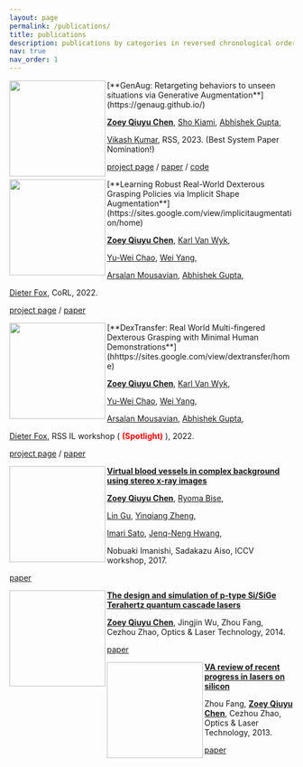 ```yaml
---
layout: page
permalink: /publications/
title: publications
description: publications by categories in reversed chronological order. generated by jekyll-scholar.
nav: true
nav_order: 1
---
```





<img align="left" width="170" height="170" src="https://github.com/qiuyuchen14/qiuyuchen14.github.io/blob/master/assets/img/genaug.gif">
[**GenAug: Retargeting behaviors to unseen situations via Generative Augmentation**](https://genaug.github.io/)


[**Zoey Qiuyu Chen**](https://qiuyuchen14.github.io/), [Sho Kiami](https://www.linkedin.com/in/shokiami),  [Abhishek Gupta](https://abhishekunique.github.io/),  

[Vikash Kumar](https://vikashplus.github.io/index.html),  RSS, 2023.  (Best System Paper Nomination!)


[project page](https://genaug.github.io/) / [paper](https://arxiv.org/abs/2302.06671) / [code](https://arxiv.org/abs/2302.06671)



<img align="left" width="170" height="170" src="https://github.com/qiuyuchen14/qiuyuchen14.github.io/blob/master/assets/img/isagrasp.gif">
[**Learning Robust Real-World Dexterous Grasping Policies via Implicit Shape Augmentation**](https://sites.google.com/view/implicitaugmentation/home)


[**Zoey Qiuyu Chen**](https://qiuyuchen14.github.io/), [Karl Van Wyk](https://research.nvidia.com/person/karl-van-wyk/), 

[Yu-Wei Chao](https://research.nvidia.com/person/yu-wei-chao),  [Wei Yang](http://wyang.me/),  

[Arsalan Mousavian](https://cs.gmu.edu/~amousavi/),  [Abhishek Gupta](https://abhishekunique.github.io/),  

[Dieter Fox](https://homes.cs.washington.edu/~fox/),  CoRL, 2022.  


[project page](https://sites.google.com/view/implicitaugmentation/home) / [paper](https://arxiv.org/abs/2210.13638) 



<img align="left" width="170" height="170" src="https://github.com/qiuyuchen14/qiuyuchen14.github.io/blob/master/assets/img/human_demos.gif">
[**DexTransfer: Real World Multi-fingered Dexterous Grasping with Minimal Human Demonstrations**](hhttps://sites.google.com/view/dextransfer/home)


[**Zoey Qiuyu Chen**](https://qiuyuchen14.github.io/), [Karl Van Wyk](https://research.nvidia.com/person/karl-van-wyk/), 

[Yu-Wei Chao](https://research.nvidia.com/person/yu-wei-chao),  [Wei Yang](http://wyang.me/),  

[Arsalan Mousavian](https://cs.gmu.edu/~amousavi/),  [Abhishek Gupta](https://abhishekunique.github.io/),  

[Dieter Fox](https://homes.cs.washington.edu/~fox/), RSS IL workshop (<font color='red'> **(Spotlight)**  </font>), 2022.


[project page](https://sites.google.com/view/dextransfer/home) / [paper](https://arxiv.org/abs/2210.13638) 



<img align="left" width="170" height="170" path="assets/img/isagrasp.gif">


[**Virtual blood vessels in complex background using stereo x-ray images**](https://arxiv.org/abs/1709.07551)


[**Zoey Qiuyu Chen**](https://qiuyuchen14.github.io/), [Ryoma Bise](https://human.ait.kyushu-u.ac.jp/~bise/index-en.html), 

[Lin Gu](https://sites.google.com/view/linguedu/home), [Yinqiang Zheng](https://sites.google.com/site/yinqiangzheng/), 

[Imari Sato](http://research.nii.ac.jp/~imarik/), [Jenq-Neng Hwang](https://people.ece.uw.edu/hwang/), 

Nobuaki Imanishi, Sadakazu Aiso, ICCV workshop, 2017.


[paper](https://arxiv.org/abs/1709.07551)



<img align="left" width="170" height="170" path="assets/img/isagrasp.gif">


[**The design and simulation of p-type Si/SiGe Terahertz quantum cascade lasers**](https://www.sciencedirect.com/science/article/abs/pii/S003039921300354X)


[**Zoey Qiuyu Chen**](https://qiuyuchen14.github.io/), Jingjin Wu, Zhou Fang, Cezhou Zhao, Optics & Laser Technology, 2014.


[paper](https://www.sciencedirect.com/science/article/abs/pii/S003039921300354X)



<img align="left" width="170" height="170" path="assets/img/isagrasp.gif">


[**VA review of recent progress in lasers on silicon**](https://www.sciencedirect.com/science/article/abs/pii/S0030399212003088)


Zhou Fang, [**Zoey Qiuyu Chen**](https://qiuyuchen14.github.io/), Cezhou Zhao, Optics & Laser Technology, 2013.


[paper](https://www.sciencedirect.com/science/article/abs/pii/S0030399212003088)

